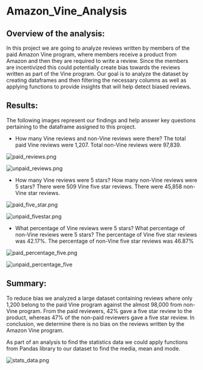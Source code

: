 # Amazon_Vine_Analysis


## Overview of the analysis: 

In this project we are going to analyze reviews written by members of the paid Amazon Vine program, where members receive a product from Amazon and then they are required to write a review. Since the members are incentivized this could potentially create bias towards the reviews written as part of the Vine program. Our goal is to analyze the dataset by creating dataframes and then filtering the necessary columns as well as applying functions to provide insights that will help detect biased reviews.  



## Results:

The following images represent our findings and help answer key questions pertaining to the dataframe assigned to this project. 

- How many Vine reviews and non-Vine reviews were there? 
The total paid Vine reviews were 1,207. Total non-Vine reviews were 97,839. 		

![paid_reviews.png](https://github.com/ARobles127/Amazon_Vine_Analysis/blob/main/Images/paid_reviews.png) 

![unpaid_reviews.png](https://github.com/ARobles127/Amazon_Vine_Analysis/blob/main/Images/unpaid_reviews.png)    


- How many Vine reviews were 5 stars? How many non-Vine reviews were 5 stars?
There were 509 Vine five star reviews. There were 45,858 non-Vine star reviews.

![paid_five_star.png](https://github.com/ARobles127/Amazon_Vine_Analysis/blob/main/Images/paid_five_star.png) 

![unpaid_fivestar.png](https://github.com/ARobles127/Amazon_Vine_Analysis/blob/main/Images/unpaid_fivestar.png)  


- What percentage of Vine reviews were 5 stars? What percentage of non-Vine reviews were 5 stars?
The percentage of Vine five star reviews was 42.17%. The percentage of non-Vine five star reviews was 46.87%

![paid_percentage_five.png](https://github.com/ARobles127/Amazon_Vine_Analysis/blob/main/Images/paid_percentage_five.png) 

![unpaid_percentage_five](https://github.com/ARobles127/Amazon_Vine_Analysis/blob/main/Images/unpaid_percentage_five.png) 



## Summary: 
To reduce bias we analyzed a large dataset containing reviews where only 1,200 belong to the paid Vine program against the almost 98,000 from non-Vine program. From the paid reviewers,  42% gave a five star review to the product, whereas 47% of the non-paid reviewers gave a five star review. In conclusion, we determine there is no bias on the reviews written by the Amazon Vine program. 

As part of an analysis to find the statistics data we could apply functions from Pandas library to our dataset to find the media, mean and mode. 

![stats_data.png](https://github.com/ARobles127/Amazon_Vine_Analysis/blob/main/Images/stats_data.png) 

